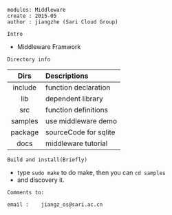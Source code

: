 ```
modules: Middleware
create : 2015-05
author : jiangzhe (Sari Cloud Group)
```

``
Intro
``
 - Middleware Framwork


``
Directory info
``

|   Dirs     | Descriptions         |
| :---------:|:---------------------|
|  include   | function declaration |
|  lib       | dependent library    |
|  src       | function definitions |
|  samples   | use middleware demo  |
|  package   | sourceCode for sqlite|
|  docs      | middleware tutorial  |


``
Build and install(Briefly)
``

 - type `sudo make` to do make, then you can `cd samples` 
 - and discovery it. 


``
Comments to:
``

    email :    jiangz_os@sari.ac.cn
